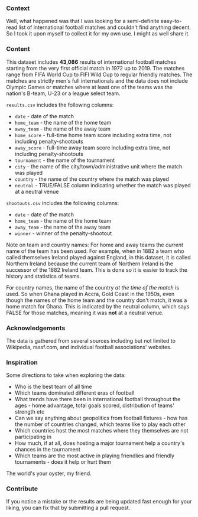 ### Context

Well, what happened was that I was looking for a semi-definite easy-to-read list of international football matches and couldn't find anything decent. So I took it upon myself to collect it for my own use. I might as well share it.

### Content

This dataset includes **43,086** results of international football matches starting from the very first official match in 1972 up to 2019.  The matches range from FIFA World Cup to FIFI Wild Cup to regular friendly matches. The matches are strictly men's full internationals and the data does not include Olympic Games or matches where at least one of the teams was the nation's B-team, U-23 or a league select team.

`results.csv` includes the following columns:

* `date` - date of the match
* `home_team` - the name of the home team
* `away_team` - the name of the away team
* `home_score` - full-time home team score including extra time, not including penalty-shootouts
* `away_score` - full-time away team score including extra time, not including penalty-shootouts
* `tournament` - the name of the tournament
* `city` - the name of the city/town/administrative unit where the match was played
* `country` - the name of the country where the match was played
* `neutral` - TRUE/FALSE column indicating whether the match was played at a neutral venue

`shootouts.csv` includes the following columns:

* `date` - date of the match
* `home_team` - the name of the home team
* `away_team` - the name of the away team
* `winner` - winner of the penalty-shootout

Note on team and country names: 
For home and away teams the *current* name of the team has been used. For example, when in 1882 a team who called themselves Ireland played against England, in this dataset, it is called Northern Ireland because the current team of Northern Ireland is the successor of the 1882 Ireland team. This is done so it is easier to track the history and statistics of teams. 

For country names, the name of the country *at the time of the match* is used. So when Ghana played in Accra, Gold Coast in the 1950s, even though the names of the home team and the country don't match, it was a home match for Ghana. This is indicated by the neutral column, which says FALSE for those matches, meaning it was **not** at a neutral venue.

### Acknowledgements

The data is gathered from several sources including but not limited to Wikipedia, rsssf.com, and individual football associations' websites.

### Inspiration

Some directions to take when exploring the data:

 - Who is the best team of all time
 - Which teams dominated different eras of football
 - What trends have there been in international football throughout the ages - home advantage, total goals scored, distribution of teams' strength etc
 - Can we say anything about geopolitics from football fixtures - how has the number of countries changed, which teams like to play each other
 - Which countries host the most matches where they themselves are not participating in
 - How much, if at all, does hosting a major tournament help a country's chances in the tournament
 - Which teams are the most active in playing friendlies and friendly tournaments - does it help or hurt them

The world's your oyster, my friend.

### Contribute

If you notice a mistake or the results are being updated fast enough for your liking, you can fix that by submitting a pull request.